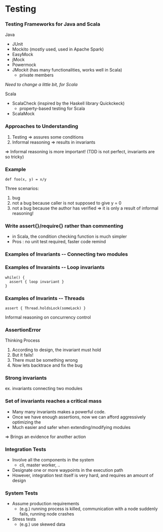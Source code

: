 # Testing

### Testing Frameworks for Java and Scala
Java
- JUnit
- Mockito (mostly used, used in Apache Spark)
- EasyMock
- jMock
- Powermock
- JMockit (has many functionalities, works well in Scala)
  - private members 
  
*Need to change a little bit, for Scala*

Scala
- ScalaCheck (inspired by the Haskell library Quickckeck)
  - property-based testing for Scala
- ScalaMock

### Approaches to Understanding
1. Testing => assures some conditions
2. Informal reasoning => results in invariants

=> Informal reasoning is more important! (TDD is not perfect, invariants are so tricky)

### Example

```
def foo(x, y) = x/y
```
Three scenarios:
1. bug
2. not a bug because caller is not supposed to give y = 0
3. not a bug because the author has verified => it is only a result of informal reasoning!

### Write assert{}/require{} rather than commenting
- in Scala, the condition checking function is much simpler
- Pros : no unit test required, faster code remind

### Examples of Invariants -- Connecting two modules

### Examples of Invaraints -- Loop invariants
```
while() {
  assert { loop invariant }
}
```

### Examples of Invarints -- Threads
```
assert { Thread.holdsLock(someLock) }
```
Informal reasoning on concurrency control

### AssertionError
Thinking Process
1. According to design, the invariant must hold
2. But it fails!
3. There must be something wrong
4. Now lets backtrace and fix the bug

### Strong invariants
ex. invariants connecting two modules

### Set of invariants reaches a critical mass
- Many many invariants makes a powerful code.  
- Once we have enough assertions, now we can afford aggressively optimizing the 
- Much easier and safer when extending/modifying modules

=> Brings an evidence for another action

### Integration Tests
- Involve all the components in the system
  - cli, master worker, ..
- Designate one or more waypoints in the execution path
- However, integration test itself is very hard, and requires an amount of design

### System Tests
- Assume production requirements
  - (e.g.) running process is killed, communication with a node suddenly fails, running node crashes
- Stress tests
  - (e.g.) use skewed data
